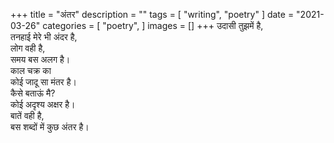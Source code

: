 +++
title = "अंतर"
description = ""
tags = [
	"writing",
	"poetry"
]
date = "2021-03-26"
categories = [
    "poetry",
]
images = []
+++
उदासी तुझमें है,    
तनहाई मेरे भी अंदर है,    
लोग वही है,    
समय बस अलग है।    
काल चक्र का    
कोई जादू सा मंतर है।    
कैसे बताऊं मै?    
कोई अदृश्य अक्षर है।    
बातें वही है,    
बस शब्दों में कुछ अंतर है।    
